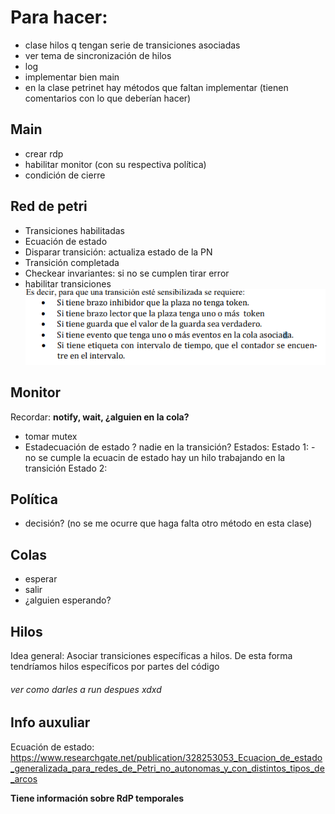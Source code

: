 # Para hacer:
- clase hilos
	q tengan serie de transiciones asociadas
- ver tema de sincronización de hilos
- log
- implementar bien main
- en la clase petrinet hay métodos que faltan implementar (tienen comentarios con lo que deberían hacer)


## Main
- crear rdp
- habilitar monitor (con su respectiva política)
- condición de cierre


## Red de petri

- Transiciones habilitadas
- Ecuación de estado
- Disparar transición: actualiza estado de la PN
- Transición completada
- Checkear invariantes: si no se cumplen tirar error
- habilitar transiciones
		![Alt text](image.png)

## Monitor
Recordar: **notify, wait, ¿alguien en la cola?**
- tomar mutex
- Estadecuación de estado ? nadie en la transición?
Estados: 
		Estado 1:
					- no se cumple la ecuacin de estado
					hay un hilo trabajando en la transición
		Estado 2:
				

## Política
- decisión? 
	(no se me ocurre que haga falta otro método en esta clase)


## Colas
- esperar
- salir
- ¿alguien esperando?


## Hilos
Idea general: Asociar transiciones específicas a hilos.
			 De esta forma tendríamos hilos específicos por partes del código

###### ver como darles a run despues xdxd


## Info auxuliar

Ecuación de estado:  https://www.researchgate.net/publication/328253053_Ecuacion_de_estado_generalizada_para_redes_de_Petri_no_autonomas_y_con_distintos_tipos_de_arcos

**Tiene información sobre RdP temporales**